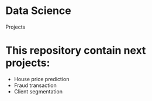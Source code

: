 # Data Science
Projects

# This repository contain next projects:

- House price prediction
- Fraud transaction
- Client segmentation
